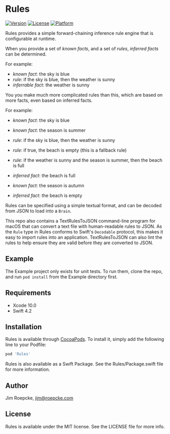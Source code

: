 # Rules

[![Version](https://img.shields.io/cocoapods/v/Rules.svg?style=flat)](https://cocoapods.org/pods/Rules)
[![License](https://img.shields.io/cocoapods/l/Rules.svg?style=flat)](https://cocoapods.org/pods/Rules)
[![Platform](https://img.shields.io/cocoapods/p/Rules.svg?style=flat)](https://cocoapods.org/pods/Rules)

Rules provides a simple forward-chaining inference rule engine that is configurable at runtime.

When you provide a set of _known facts_, and a set of _rules_, _inferred facts_ 
can be determined.

For example:

- _known fact_: the sky is blue
- _rule_: if the sky is blue, then the weather is sunny
- _inferrable fact_: the weather is sunny

You you make much more complicated rules than this, which are
based on more facts, even based on inferred facts.

For example:

- _known fact_: the sky is blue
- _known fact_: the season is summer
- _rule_: if the sky is blue, then the weather is sunny
- _rule_: if true, the beach is empty (this is a fallback rule)
- _rule_: if the weather is sunny and the season is summer, then the beach is full
- _inferred fact_: the beach is full

- _known fact_: the season is autumn
- _inferred fact_: the beach is empty

Rules can be specified using a simple textual format, and can be decoded from JSON
to load into a `Brain`.

This repo also contains a TextRulesToJSON command-line program for macOS that can convert a text file with human-readable rules to JSON. As the `Rule` type in Rules conforms to Swift's `Decodable` protocol, this makes it easy to import rules into an application. TextRulesToJSON can also lint the rules to help ensure they are valid before they are converted to JSON.

## Example

The Example project only exists for unit tests. To run them, clone the repo, and run `pod install` from the Example directory first.

## Requirements

- Xcode 10.0
- Swift 4.2

## Installation

Rules is available through [CocoaPods](https://cocoapods.org). To install
it, simply add the following line to your Podfile:

```ruby
pod 'Rules'
```

Rules is also available as a Swift Package. See the Rules/Package.swift file for more information.

## Author

Jim Roepcke, jim@roepcke.com

## License

Rules is available under the MIT license. See the LICENSE file for more info.
